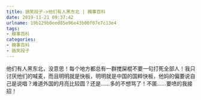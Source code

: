 ```yaml
---
title: 搞笑段子->他们有人黑东北 | 糗事百科
date: 2019-11-21 09:37:42
urlname: 19b129b0eed85e96e43b00f07e7c13e4
tags: 
- 糗事百科
categories:
- 糗事百科
- 搞笑段子
---
```

他们有人黑东北，没意思！每个地方都总有一群搅屎棍不要一句打死全部人！我只讨厌他们的喊麦，而且明明就是快板，明明就是中国的国粹快板，他妈的偏要说自己是说唱？难道外国的月亮比较圆？还是……多的不想骂了！不匿……要喷的我接招！


